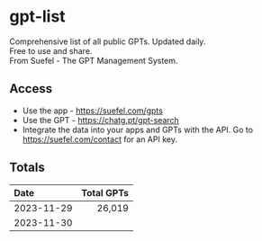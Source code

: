 # gpt-list
Comprehensive list of all public GPTs. Updated daily.  
Free to use and share.  
From Suefel - The GPT Management System.

## Access
- Use the app - https://suefel.com/gpts
- Use the GPT - https://chatg.pt/gpt-search
- Integrate the data into your apps and GPTs with the API. Go to https://suefel.com/contact for an API key.

## Totals

| Date                  |   Total GPTs  |
|:----------------------|--------------:|
| 2023-11-29            |      26,019   |
| 2023-11-30            |               |
